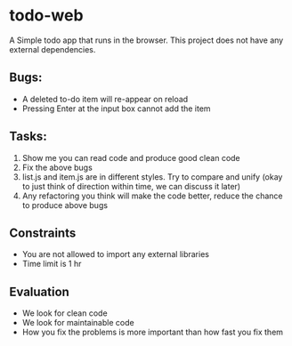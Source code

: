 # todo-web
A Simple todo app that runs in the browser. This project does not have any external dependencies.

## Bugs:

- A deleted to-do item will re-appear on reload
- Pressing Enter at the input box cannot add the item

## Tasks:

1. Show me you can read code and produce good clean code
2. Fix the above bugs
3. list.js and item.js are in different styles. Try to compare and unify
   (okay to just think of direction within time, we can discuss it later)
4. Any refactoring you think will make the code better,
   reduce the chance to produce above bugs

## Constraints

- You are not allowed to import any external libraries
- Time limit is 1 hr

## Evaluation

- We look for clean code
- We look for maintainable code
- How you fix the problems is more important than how fast you fix them
